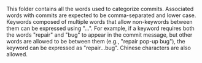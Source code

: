 This folder contains all the words used to categorize commits. Associated words with commits are expected to be comma-separated and lower case.
Keywords composed of multiple words that allow non-keywords between them can be expressed using "...". For example, if a keyword requires both the words "repair" and "bug" to appear in the commit message, but other words are allowed to be between them (e.g., "repair pop-up bug"), the keyword can be expressed as "repair...bug".
Chinese characters are also allowed. 
